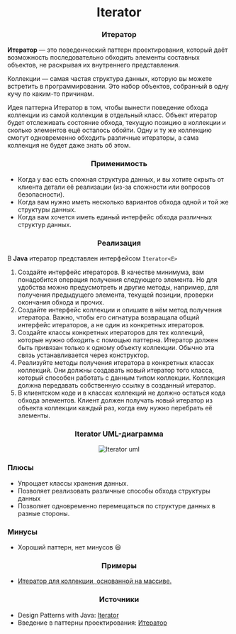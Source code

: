 <h1 align="center">
   Iterator
</h1>
<h3 align="center">
   Итератор
</h3>

**Итератор** — это поведенческий паттерн проектирования, который даёт возможность последовательно обходить элементы
составных объектов, не раскрывая их внутреннего представления.

Коллекции — самая частая структура данных, которую вы можете встретить в программировании. Это набор объектов, собранный
в одну кучу по каким-то причинам.

Идея паттерна Итератор в том, чтобы вынести поведение обхода коллекции из самой коллекции в отдельный класс. Объект
итератор будет отслеживать состояние обхода, текущую позицию в коллекции и сколько элементов ещё осталось обойти. Одну и
ту же коллекцию смогут одновременно обходить различные итераторы, а сама коллекция не будет даже знать об этом.

<h3 align="center">
   Применимость
</h3>

- Когда у вас есть сложная структура данных, и вы хотите скрыть от клиента детали её реализации (из-за сложности или
  вопросов безопасности).
- Когда вам нужно иметь несколько вариантов обхода одной и той же структуры данных.
- Когда вам хочется иметь единый интерфейс обхода различных структур данных.

<h3 align="center">
   Реализация
</h3>

В **Java** итератор представлен интерфейсом ```Iterator<E>```

1. Создайте интерфейс итераторов. В качестве минимума, вам понадобится операция получения следующего элемента. Но для
   удобства можно предусмотреть и другие методы, например, для получения предыдущего элемента, текущей позиции, проверки
   окончания обхода и прочих.
2. Создайте интерфейс коллекции и опишите в нём метод получения итератора. Важно, чтобы его сигнатура возвращала общий
   интерфейс итераторов, а не один из конкретных итераторов.
3. Создайте классы конкретных итераторов для тех коллекций, которые нужно обходить с помощью паттерна. Итератор должен
   быть привязан только к одному объекту коллекции. Обычно эта связь устанавливается через конструктор.
4. Реализуйте методы получения итератора в конкретных классах коллекций. Они должны создавать новый итератор того
   класса, который способен работать с данным типом коллекции. Коллекция должна передавать собственную ссылку в
   созданный итератор.
5. В клиентском коде и в классах коллекций не должно остаться кода обхода элементов. Клиент должен получать новый
   итератор из объекта коллекции каждый раз, когда ему нужно перебрать её элементы.

<h3 align="center">
   Iterator UML-диаграмма
</h3>

<p align="center">
   <img src=https://github.com/evilpeopletyranny/JavaDesignPatterns/blob/main/src/patterns/behavior/iterator/diagram.png alt="Iterator uml">
</p>

<h3>Плюсы</h3>

- Упрощает классы хранения данных.
- Позволяет реализовать различные способы обхода структуры данных
- Позволяет одновременно перемещаться по структуре данных в разные стороны.

<h3>Минусы</h3>

- Хороший паттерн, нет минусов :smiley:

<h3 align="center">
   Примеры
</h3>

- [Итератор для коллекции, основанной на массиве.](https://github.com/evilpeopletyranny/JavaDesignPatterns/blob/main/src/patterns/behavior/iterator/code/MyArray.java)


<h3 align="center">
   Источники
</h3>

- Design Patterns with
  Java: [Iterator](https://github.com/evilpeopletyranny/JavaDesignPatterns/blob/main/src/patterns/behavior/iterator/books/Olaf%20Musch%20EN.pdf)
- Введение в паттерны
  проектирования: [Итератор](https://github.com/evilpeopletyranny/JavaDesignPatterns/blob/main/src/patterns/behavior/iterator/books/Alexander%20Shvets%20RU.pdf)